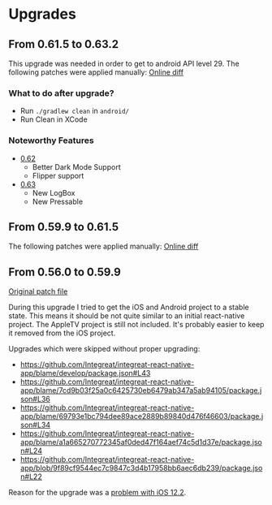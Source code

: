 # Upgrades

## From 0.61.5 to 0.63.2

This upgrade was needed in order to get to android API level 29.
The following patches were applied manually: [Online diff](https://react-native-community.github.io/upgrade-helper/?from=0.61.5&to=0.63.0)

### What to do after upgrade?
* Run `./gradlew clean` in `android/`
* Run Clean in XCode

### Noteworthy Features

* [0.62](https://reactnative.dev/blog/2020/03/26/version-0.62)
  * Better Dark Mode Support
  * Flipper support
* [0.63](https://reactnative.dev/blog/2020/07/06/version-0.63)
  * New LogBox
  * New Pressable

## From 0.59.9 to 0.61.5

The following patches were applied manually: [Online diff](https://react-native-community.github.io/upgrade-helper/?from=0.59.9&to=0.61.5)

## From 0.56.0 to 0.59.9

[Original patch file](https://raw.githubusercontent.com/react-native-community/rn-diff-purge/diffs/diffs/0.56.0..0.59.9.diff)

During this upgrade I tried to get the iOS and Android project to a stable state. This means it should be not quite
similar to an initial react-native project.
The AppleTV project is still not included. It's probably easier to keep it removed from the iOS project.

Upgrades which were skipped without proper upgrading:
* https://github.com/Integreat/integreat-react-native-app/blame/develop/package.json#L43
* https://github.com/Integreat/integreat-react-native-app/blame/7cd9b03f25a0c6425730eb6479ab347a5ab94105/package.json#L36
* https://github.com/Integreat/integreat-react-native-app/blame/69793e1bc794dee89ace2889b89840d476f46603/package.json#L34
* https://github.com/Integreat/integreat-react-native-app/blame/a1a665270772345af0ded47f164aef74c5d1d37e/package.json#L24
* https://github.com/Integreat/integreat-react-native-app/blob/9f89cf9544ec7c9847c3d4b17958bb6aec6db239/package.json#L22

Reason for the upgrade was a [problem with iOS 12.2](https://github.com/react-native-kit/react-native-track-player/issues/513).
